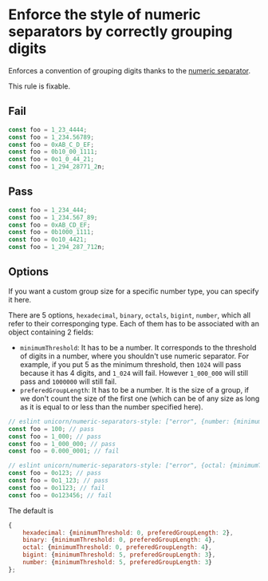 # Enforce the style of numeric separators by correctly grouping digits

Enforces a convention of grouping digits thanks to the [numeric separator](https://developer.mozilla.org/en-US/docs/Web/JavaScript/Reference/Lexical_grammar#Numeric_separators).

This rule is fixable.


## Fail

```js
const foo = 1_23_4444;
const foo = 1_234.56789;
const foo = 0xAB_C_D_EF;
const foo = 0b10_00_1111;
const foo = 0o1_0_44_21;
const foo = 1_294_28771_2n;
```


## Pass

```js
const foo = 1_234_444;
const foo = 1_234.567_89;
const foo = 0xAB_CD_EF;
const foo = 0b1000_1111;
const foo = 0o10_4421;
const foo = 1_294_287_712n;
```


## Options

If you want a custom group size for a specific number type, you can specify it here.

There are 5 options, `hexadecimal`, `binary`, `octals`, `bigint`, `number`, which all
refer to their corresponging type. Each of them has to be associated with an object
containing 2 fields:
- `minimumThreshold`: It has to be a number. It corresponds to the threshold of digits in
a number, where you shouldn't use numeric separator. For example, if you put 5 as the minimum
threshold, then `1024` will pass because it has 4 digits, and `1_024` will fail. However
`1_000_000` will still pass and `1000000` will still fail.
- `preferedGroupLength`: It has to be a number. It is the size of a group, if we don't count
the size of the first one (which can be of any size as long as it is equal to or less than
the number specified here).

```js
// eslint unicorn/numeric-separators-style: ["error", {number: {minimumThreshold: 0, preferedGroupLength: 3}}]
const foo = 100; // pass
const foo = 1_000; // pass
const foo = 1_000_000; // pass
const foo = 0.000_0001; // fail

// eslint unicorn/numeric-separators-style: ["error", {octal: {minimumThreshold: 0, preferedGroupLength3}}]
const foo = 0o123; // pass
const foo = 0o1_123; // pass
const foo = 0o1123; // fail
const foo = 0o123456; // fail
```

The default is
```js
{
	hexadecimal: {minimumThreshold: 0, preferedGroupLength: 2},
	binary: {minimumThreshold: 0, preferedGroupLength: 4},
	octal: {minimumThreshold: 0, preferedGroupLength: 4},
	bigint: {minimumThreshold: 5, preferedGroupLength: 3},
	number: {minimumThreshold: 5, preferedGroupLength: 3}
};
```
